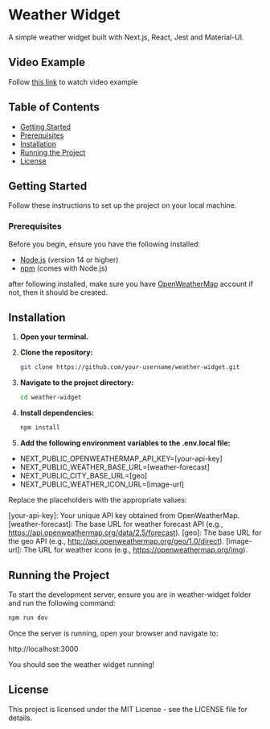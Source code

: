 # Weather Widget

A simple weather widget built with Next.js, React, Jest and Material-UI.

## Video Example

Follow [this link](https://drive.google.com/file/d/14hYhC77nVQ39rn4UvkEVtjxuuqf1DjBy/view?usp=sharing) to watch video example

## Table of Contents

- [Getting Started](#getting-started)
- [Prerequisites](#prerequisites)
- [Installation](#installation)
- [Running the Project](#running-the-project)
- [License](#license)

## Getting Started

Follow these instructions to set up the project on your local machine.

### Prerequisites

Before you begin, ensure you have the following installed:

- [Node.js](https://nodejs.org/en/download/) (version 14 or higher)
- [npm](https://www.npmjs.com/get-npm) (comes with Node.js)

after following installed, make sure you have [OpenWeatherMap](https://openweathermap.org/) account if not, then it should be created.

## Installation

1. **Open your terminal.**

2. **Clone the repository:**
   ```bash
   git clone https://github.com/your-username/weather-widget.git
   ```
3. **Navigate to the project directory:**
   ```bash
   cd weather-widget
   ```
4. **Install dependencies:**
   ```bash
   npm install
   ```
5. **Add the following environment variables to the .env.local file:**

- NEXT_PUBLIC_OPENWEATHERMAP_API_KEY=[your-api-key]
- NEXT_PUBLIC_WEATHER_BASE_URL=[weather-forecast]
- NEXT_PUBLIC_CITY_BASE_URL=[geo]
- NEXT_PUBLIC_WEATHER_ICON_URL=[image-url]

Replace the placeholders with the appropriate values:

[your-api-key]: Your unique API key obtained from OpenWeatherMap.
[weather-forecast]: The base URL for weather forecast API (e.g., https://api.openweathermap.org/data/2.5/forecast).
[geo]: The base URL for the geo API (e.g., http://api.openweathermap.org/geo/1.0/direct).
[image-url]: The URL for weather icons (e.g., https://openweathermap.org/img).

## Running the Project

To start the development server, ensure you are in weather-widget folder and run the following command:

```bash
npm run dev
```

Once the server is running, open your browser and navigate to:

http://localhost:3000

You should see the weather widget running!

## License

This project is licensed under the MIT License - see the LICENSE file for details.
